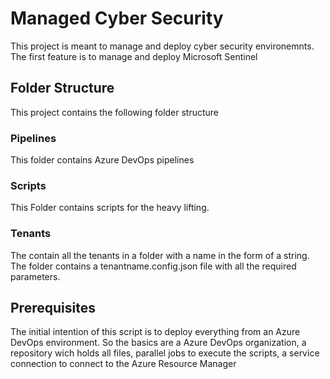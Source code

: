 # Managed Cyber Security

This project is meant to manage and deploy cyber security environemnts. The first feature is to manage and deploy Microsoft Sentinel

## Folder Structure

This project contains the following folder structure

### Pipelines

This folder contains Azure DevOps pipelines

### Scripts

This Folder contains scripts for the heavy lifting.

### Tenants 

The contain all the tenants in a folder with a name in the form of a string. The folder contains a tenantname.config.json file with all the required parameters.

## Prerequisites

The initial intention of this script is to deploy everything from an Azure DevOps environment. So the basics are a Azure DevOps organization, a repository wich holds all files, parallel jobs to execute the scripts, a service connection to connect to the Azure Resource Manager